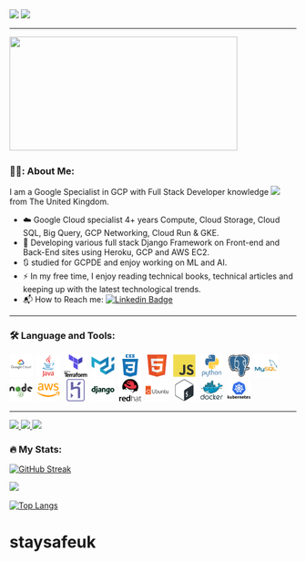 <div id="gifs">
    <img src="https://i.giphy.com/media/v1.Y2lkPTc5MGI3NjExMG9sd2o0d204ZTg5MDNkZmh5MDg5dnQxMnJnNmpuYW82MnpwbHh3YyZlcD12MV9pbnRlcm5hbF9naWZfYnlfaWQmY3Q9Zw/MRDICUC5enJy8/giphy.gif">
    <img src="https://media.giphy.com/media/v1.Y2lkPTc5MGI3NjExcmZkb2pqaWp5Z3RseDUwd2doNXd5dzVrYzh0dHp5c3JmZmF5NW1nNiZlcD12MV9naWZzX3NlYXJjaCZjdD1n/coxQHKASG60HrHtvkt/giphy.gif" width="400">
</div>

---

<div align="left">
  <img src="https://media.giphy.com/media/dWesBcTLavkZuG35MI/giphy.gif" width="400" height="200"/>
</div>

### 👨‍💻: About Me:  

I am a Google Specialist in GCP with Full Stack Developer knowledge <img src="https://media.giphy.com/media/WUlplcMpOCEmTGBtBW/giphy.gif" width="30"> from The United Kingdom.

- ☁️ Google Cloud specialist 4+ years Compute, Cloud Storage, Cloud SQL, Big Query, GCP Networking, Cloud Run & GKE.
- 🌱 Developing various full stack Django Framework on Front-end and Back-End sites using Heroku, GCP and AWS EC2.
- 🔃 studied for GCPDE and enjoy working on ML and AI.
- ⚡ In my free time,  I enjoy reading technical books, technical articles and keeping up with the latest technological trends.
- 📬 How to Reach me:  [![Linkedin Badge](https://img.shields.io/badge/-JREVANS-blue?style=flat&logo=Linkedin&logoColor=white)](https%3A%2F%2Flinkedin.com%2Fin%2Fjustinrevans2024")

---

### 🛠️ Language and Tools:

<div>
<img src="https://github.com/devicons/devicon/blob/master/icons/googlecloud/googlecloud-original-wordmark.svg" title="googlecloud"  alt="googlecloud" width="40" height="40"/>&nbsp;
  <img src="https://github.com/devicons/devicon/blob/master/icons/java/java-original-wordmark.svg" title="Java" alt="Java" width="40" height="40"/>&nbsp;
  <img src="https://github.com/devicons/devicon/blob/master/icons%2Fterraform%2Fterraform-original-wordmark.svg" title="Terraform" alt="Terraform" width="40" height="40"/>&nbsp;
  <img src="https://github.com/devicons/devicon/blob/master/icons/materialui/materialui-original.svg" title="Material UI" alt="Material UI" width="40" height="40"/>&nbsp;
  <img src="https://github.com/devicons/devicon/blob/master/icons/css3/css3-plain-wordmark.svg"  title="CSS3" alt="CSS" width="40" height="40"/>&nbsp;
  <img src="https://github.com/devicons/devicon/blob/master/icons/html5/html5-original.svg" title="HTML5" alt="HTML" width="40" height="40"/>&nbsp;
  <img src="https://github.com/devicons/devicon/blob/master/icons/javascript/javascript-original.svg" title="JavaScript" alt="JavaScript" width="40" height="40"/>&nbsp;
  <img src="https://github.com/devicons/devicon/blob/master/icons/python/python-original-wordmark.svg" title="Python" alt="Python" width="40" height="40"/>&nbsp;
  <img src="https://github.com/devicons/devicon/blob/master/icons/postgresql/postgresql-original.svg" title="Postgresql"  alt="Postgresql" width="40" height="40"/>&nbsp;
  <img src="https://github.com/devicons/devicon/blob/master/icons/mysql/mysql-original-wordmark.svg" title="MySQL"  alt="MySQL" width="40" height="40"/>&nbsp;
  <img src="https://github.com/devicons/devicon/blob/master/icons/nodejs/nodejs-original-wordmark.svg" title="NodeJS" alt="NodeJS" width="40" height="40"/>&nbsp;
  <img src="https://github.com/devicons/devicon/blob/master/icons/amazonwebservices/amazonwebservices-plain-wordmark.svg" title="AWS" alt="AWS" width="40" height="40"/>&nbsp;
  <img src="https://github.com/devicons/devicon/blob/master/icons/heroku/heroku-original.svg" title="Heroku" alt="Heroku" width="40" height="40"/>&nbsp;
  <img src="https://github.com/devicons/devicon/blob/master/icons/django/django-plain-wordmark.svg" title="Django" alt="Django" width="40" height="40"/>&nbsp;
  <img src="https://github.com/devicons/devicon/blob/master/icons/redhat/redhat-original-wordmark.svg" title="Redhat" alt="Redhat" width="40" height="40"/>&nbsp;
  <img src="https://github.com/devicons/devicon/blob/master/icons/ubuntu/ubuntu-original-wordmark.svg" title="Ubuntu" alt="Ubuntu" width="40" height="40"/>&nbsp;
  <img src="https://github.com/devicons/devicon/blob/master/icons/bash/bash-original.svg" title="Bash" alt="Bash" width="40" height="40"/>&nbsp;
  <img src="https://github.com/devicons/devicon/blob/master/icons/docker/docker-original-wordmark.svg" title="Docker" alt="Docker" width="40" height="40"/>&nbsp;
  <img src="https://github.com/devicons/devicon/blob/master/icons/kubernetes/kubernetes-original-wordmark.svg" title="Kubernetes" alt="Kubernetes" width="40" height="40"/>&nbsp;
</div>

---
<div id="badges">
    <a href="https://linkedin.com/in/justinrevans2024">
        <img src="https://img.shields.io/badge/LinkedIn%3A%20LinkedIn-blue?style=for-the-badge&link=https%3A%2F%2Flinkedin.com%2Fin%2Fjustinrevans2024">
    </a>
   <a href="https://jrevansprofile.verifyus.co.uk">
       <img src="https://img.shields.io/badge/JREvansProfile%3A%20Profile-purple?style=for-the-badge&link=https%3A%2F%2Fjrevansprofile.verifyus.co.uk">
   </a>
    <a href="https://facebook.co.uk">
        <img src="https://img.shields.io/badge/Profile%3A%20Facebook-blue?style=for-the-badge&link=https%3A%2F%2Ffacebook.co.uk">    
    </a>
</div>

### 🔥 My Stats:

[![GitHub Streak](http://github-readme-streak-stats.herokuapp.com?user=staysafeuk&theme=dark&background=000000)](https://git.io/streak-stats)


![](https://komarev.com/ghpvc/?username=staysafeuk)

[![Top Langs](https://github-readme-stats.vercel.app/api/top-langs/?username=staysafeuk&layout=compact&theme=vision-friendly-dark)](https://github.com/staysafeuk/github-readme-stats)





# staysafeuk
